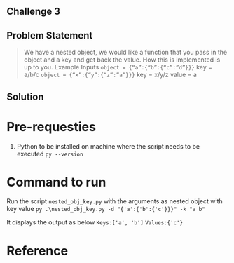 ## Challenge 3

## Problem Statement

> We have a nested object, we would like a function that you pass in the object and a key and get back the value. How this is implemented is up to you.
> Example Inputs
> `object = {“a”:{“b”:{“c”:”d”}}}`
> key = a/b/c
> `object = {“x”:{“y”:{“z”:”a”}}}`
> key = x/y/z
> value = a


## Solution

# Pre-requesties
1. Python to be installed on machine where the script needs to be executed `py --version`

# Command to run 
Run the script `nested_obj_key.py` with the arguments as nested object with key value
` py .\nested_obj_key.py -d "{'a':{'b':{'c'}}}" -k "a b" `

It displays the output as below
` Keys:['a', 'b'] `
` Values:{'c'} `

# Reference 

